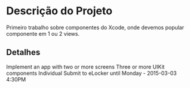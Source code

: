 # Descrição do Projeto #

Primeiro trabalho sobre componentes do Xcode, onde devemos popular componente em 1 ou 2 views.

## Detalhes ##

Implement an app with two or more screens
Three or more UIKit components
Individual
Submit to eLocker until Monday - 2015-03-03 4:30PM
